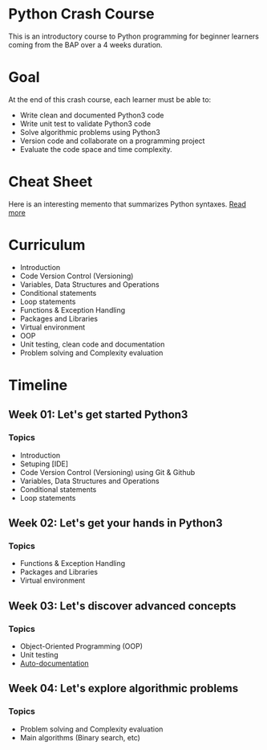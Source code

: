 # Python Crash Course

This is an introductory course to Python programming for beginner learners coming from the BAP over a 4 weeks duration.

# Goal

At the end of this crash course, each learner must be able to:
- Write clean and documented Python3 code
- Write unit test to validate Python3 code
- Solve algorithmic problems using Python3
- Version code and collaborate on a programming project
- Evaluate the code space and time complexity.

# Cheat Sheet
Here is an interesting memento that summarizes Python syntaxes. [Read more](https://perso.limsi.fr/pointal/_media/python:cours:mementopython3.pdf)

# Curriculum

- Introduction
- Code Version Control (Versioning)
- Variables, Data Structures and Operations
- Conditional statements
- Loop statements
- Functions & Exception Handling
- Packages and Libraries
- Virtual environment
- OOP
- Unit testing, clean code and documentation
- Problem solving and Complexity evaluation

# Timeline
## Week 01: Let's get started Python3
### Topics
- Introduction
- Setuping [IDE]
- Code Version Control (Versioning) using Git & Github
- Variables, Data Structures and Operations
- Conditional statements
- Loop statements


## Week 02: Let's get your hands in Python3
### Topics

- Functions & Exception Handling
- Packages and Libraries
- Virtual environment

## Week 03: Let's discover advanced concepts
### Topics
- Object-Oriented Programming (OOP)
- Unit testing
- [Auto-documentation](https://github.com/eaedk/evaluation-on-python-basics-auto-docs)

## Week 04: Let's explore algorithmic problems
### Topics
- Problem solving and Complexity evaluation
- Main algorithms (Binary search, etc)
